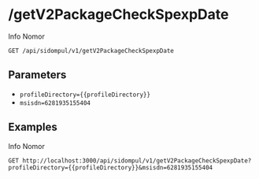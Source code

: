 # /getV2PackageCheckSpexpDate
Info Nomor


```
GET /api/sidompul/v1/getV2PackageCheckSpexpDate
```

## Parameters
- `profileDirectory={{profileDirectory}}` 
- `msisdn=6281935155404` 

## Examples

Info Nomor

```
GET http://localhost:3000/api/sidompul/v1/getV2PackageCheckSpexpDate?profileDirectory={{profileDirectory}}&msisdn=6281935155404


```

